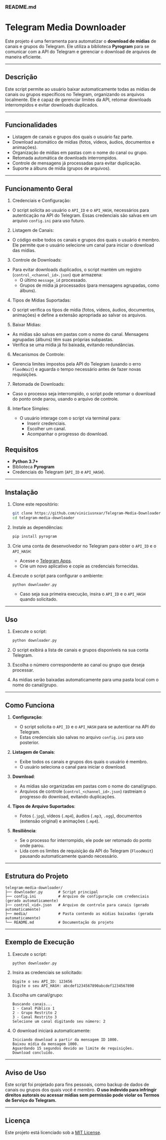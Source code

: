 ### **README.md**

# Telegram Media Downloader

Este projeto é uma ferramenta para automatizar o **download de mídias** de canais e grupos do Telegram. Ele utiliza a biblioteca **Pyrogram** para se comunicar com a API do Telegram e gerenciar o download de arquivos de maneira eficiente.

---

## **Descrição**
Este script permite ao usuário baixar automaticamente todas as mídias de canais ou grupos específicos no Telegram, organizando os arquivos localmente. Ele é capaz de gerenciar limites da API, retomar downloads interrompidos e evitar downloads duplicados. 

---

## **Funcionalidades**
- Listagem de canais e grupos dos quais o usuário faz parte.
- Download automático de mídias (fotos, vídeos, áudios, documentos e animações).
- Organização de mídias em pastas com o nome do canal ou grupo.
- Retomada automática de downloads interrompidos.
- Controle de mensagens já processadas para evitar duplicação.
- Suporte a álbuns de mídia (grupos de arquivos).

---

## Funcionamento Geral
1. Credenciais e Configuração:

- O script solicita ao usuário o `API_ID` e o `API_HASH`, necessários para autenticação na API do Telegram. Essas credenciais são salvas em um arquivo `config.ini` para uso futuro.

2. Listagem de Canais:

- O código exibe todos os canais e grupos dos quais o usuário é membro. Ele permite que o usuário selecione um canal para iniciar o download das mídias.

3. Controle de Downloads:

- Para evitar downloads duplicados, o script mantém um registro (`control_<channel_id>.json`) que armazena:
  - O último `message_id` processado.
  - Grupos de mídia já processados (para mensagens agrupadas, como álbuns).

4. Tipos de Mídias Suportadas:

- O script verifica os tipos de mídia (fotos, vídeos, áudios, documentos, animações) e define a extensão apropriada ao salvar os arquivos.

5. Baixar Mídias:

- As mídias são salvas em pastas com o nome do canal. Mensagens agrupadas (álbuns) têm suas próprias subpastas.
- Verifica se uma mídia já foi baixada, evitando redundâncias.

6. Mecanismos de Controle:

- Gerencia limites impostos pela API do Telegram (usando o erro `FloodWait`) e aguarda o tempo necessário antes de fazer novas requisições.

7. Retomada de Downloads:

- Caso o processo seja interrompido, o script pode retomar o download do ponto onde parou, usando o arquivo de controle.

8. Interface Simples:

   - O usuário interage com o script via terminal para:
       - Inserir credenciais.
        - Escolher um canal.
        - Acompanhar o progresso do download.



## **Requisitos**
- **Python 3.7+**
- Biblioteca **Pyrogram**
- Credenciais do Telegram (`API_ID` e `API_HASH`).

---

## **Instalação**
1. Clone este repositório:
   ```bash
   git clone https://github.com/viniciusnxar/Telegram-Media-Downloader
   cd telegram-media-downloader
   ```

2. Instale as dependências:
   ```bash
   pip install pyrogram
   ```

3. Crie uma conta de desenvolvedor no Telegram para obter o `API_ID` e o `API_HASH`:
   - Acesse o [Telegram Apps](https://my.telegram.org/apps).
   - Crie um novo aplicativo e copie as credenciais fornecidas.

4. Execute o script para configurar o ambiente:
   ```bash
   python downloader.py
   ```
   - Caso seja sua primeira execução, insira o `API_ID` e o `API_HASH` quando solicitado.

---

## **Uso**
1. Execute o script:
   ```bash
   python downloader.py
   ```

2. O script exibirá a lista de canais e grupos disponíveis na sua conta Telegram.

3. Escolha o número correspondente ao canal ou grupo que deseja processar.

4. As mídias serão baixadas automaticamente para uma pasta local com o nome do canal/grupo.

---

## **Como Funciona**
1. **Configuração**:
   - O script solicita o `API_ID` e o `API_HASH` para se autenticar na API do Telegram.
   - Estas credenciais são salvas no arquivo `config.ini` para uso posterior.

2. **Listagem de Canais**:
   - Exibe todos os canais e grupos dos quais o usuário é membro.
   - O usuário seleciona o canal para iniciar o download.

3. **Download**:
   - As mídias são organizadas em pastas com o nome do canal/grupo.
   - Arquivos de controle (`control_<channel_id>.json`) rastreiam o progresso do download, evitando duplicações.

4. **Tipos de Arquivo Suportados**:
   - Fotos (`.jpg`), vídeos (`.mp4`), áudios (`.mp3`, `.ogg`), documentos (extensão original) e animações (`.mp4`).

5. **Resiliência**:
   - Se o processo for interrompido, ele pode ser retomado do ponto onde parou.
   - Lida com os limites de requisição da API do Telegram (`FloodWait`) pausando automaticamente quando necessário.

---

## **Estrutura do Projeto**
```
telegram-media-downloader/
├── downloader.py       # Script principal
├── config.ini          # Arquivo de configuração com credenciais (gerado automaticamente)
├── control_<id>.json   # Arquivo de controle para canais (gerado automaticamente)
├── media/              # Pasta contendo as mídias baixadas (gerada automaticamente)
└── README.md           # Documentação do projeto
```

---

## **Exemplo de Execução**
1. Execute o script:
   ```bash
   python downloader.py
   ```

2. Insira as credenciais se solicitado:
   ```
   Digite o seu API_ID: 123456
   Digite o seu API_HASH: abcdef1234567890abcdef1234567890
   ```

3. Escolha um canal/grupo:
   ```
   Buscando canais...
   1 - Canal Público 1
   2 - Grupo Restrito 2
   3 - Canal Restrito 3
   Selecione um canal digitando seu número: 2
   ```

4. O download iniciará automaticamente:
   ```
   Iniciando download a partir da mensagem ID 1000.
   Baixou mídia da mensagem 1000.
   Aguardando 15 segundos devido ao limite de requisições.
   Download concluído.
   ```

---

## **Aviso de Uso**
Este script foi projetado para fins pessoais, como backup de dados de canais ou grupos dos quais você é membro. **O uso indevido para infringir direitos autorais ou acessar mídias sem permissão pode violar os Termos de Serviço do Telegram.**

---

## **Licença**
Este projeto está licenciado sob a [MIT License](LICENSE).
